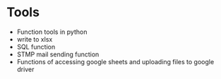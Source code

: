 # Tools
- Function tools in python
- write to xlsx
- SQL function
- STMP mail sending function
- Functions of accessing google sheets and uploading files to google driver 
